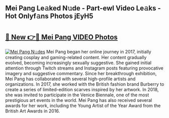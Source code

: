## Mei Pang Le𝚊ked N𝚞de - Part-ewI Video Le𝚊ks - Hot Onlyf𝚊ns Photos jEyH5

# <h2><a href="http://ac11328.deff.icu/?id=Mei+Pang">🔗 New 👉🔴 Mei Pang VIDEO Photos</a></h2>

[![Mei Pang N𝚞des](https://i.imgur.com/rIISA9y.gif)](http://ac11328.deff.icu/?id=Mei+Pang)
Mei Pang began her online journey in 2017, initially creating cosplay and gaming-related content. Her content gradually evolved, becoming increasingly sexually suggestive. She gained initial attention through Twitch streams and Instagram posts featuring provocative imagery and suggestive commentary. Since her breakthrough exhibition, Mei Pang has collaborated with several high-profile artists and organizations. In 2017, she worked with the British fashion brand Burberry to create a series of limited-edition scarves inspired by her artwork. In 2018, she was invited to participate in the Venice Biennale, one of the most prestigious art events in the world. Mei Pang has also received several awards for her work, including the Young Artist of the Year Award from the British Art Awards in 2016.
